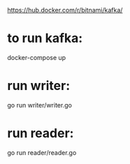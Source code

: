 https://hub.docker.com/r/bitnami/kafka/

# to run kafka:
docker-compose up

# run writer:
go run writer/writer.go

# run reader:
go run reader/reader.go